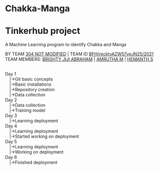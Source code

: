 # Chakka-Manga

<h1><b>Tinkerhub project</b></h1>
A Machine Learning program to identify Chakka and Manga<br>
<p>BY TEAM <a href="#" target="_blank">304 NOT MODIFIED</a> | TEAM ID <a href="#" target="_blank">BFH/recktvAZW57veJN25/2021</a><br>
TEAM MEMBERS: <a href="https://github.com/BrightyJijiAbraham" target="_blank">BRIGHTY JIJI ABRAHAM</a> | <a href="https://github.com/amruthaaji05" target="_blank">AMRUTHA M</a> | <a href="https://github.com/hemanths007" target="_blank">HEMANTH S</a></p><br>
Day 1<br>
&emsp;|->Git basic concepts <br>
&emsp;|->Basic installations<br>
&emsp;|->Repository creation<br>
&emsp;|->Data collection<br>
Day 2<br>
&emsp;|->Data collection<br>
&emsp;|->Training model<br>
Day 3<br>
&emsp;|->Learning deployment<br>
Day 4<br>
&emsp;|->Learning deployment<br>
&emsp;|->Started working on deployment<br>
Day 5<br>
&emsp;|->Learning deployment<br>
&emsp;|->Working on deployment<br>
Day 6<br>
&emsp;|->Finished deployment<br>